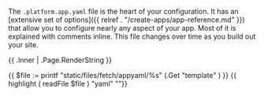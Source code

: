 
The `.platform.app.yaml` file is the heart of your configuration.
It has an [extensive set of options]({{ relref . "/create-apps/app-reference.md" }}) that allow you to configure nearly any aspect of your app.
Most of it is explained with comments inline.
This file changes over time as you build out your site.

{{ .Inner | .Page.RenderString }}

{{ $file := printf "static/files/fetch/appyaml/%s" (.Get "template" ) }}
{{ highlight ( readFile $file ) "yaml" ""}}
